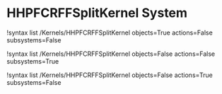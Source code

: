 <!-- MOOSE Documentation Stub: Remove this when content is added. -->


# HHPFCRFFSplitKernel System

!syntax list /Kernels/HHPFCRFFSplitKernel objects=True actions=False subsystems=False

!syntax list /Kernels/HHPFCRFFSplitKernel objects=False actions=False subsystems=True

!syntax list /Kernels/HHPFCRFFSplitKernel objects=False actions=True subsystems=False

